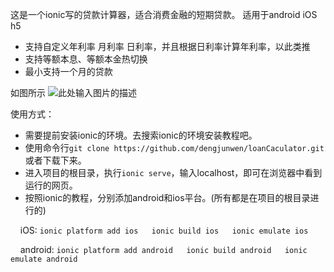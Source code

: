 这是一个ionic写的贷款计算器，适合消费金融的短期贷款。 
适用于android  iOS   h5
 - 支持自定义年利率 月利率 日利率，并且根据日利率计算年利率，以此类推
 - 支持等额本息、等额本金热切换
 - 最小支持一个月的贷款

  
如图所示
![此处输入图片的描述][1]

使用方式：

 - 需要提前安装ionic的环境。去搜索ionic的环境安装教程吧。
 - 使用命令行`git clone https://github.com/dengjunwen/loanCaculator.git`
   或者下载下来。
 - 进入项目的根目录，执行`ionic serve`，输入localhost，即可在浏览器中看到运行的网页。
 - 按照ionic的教程，分别添加android和ios平台。(所有都是在项目的根目录进行的)  

&nbsp;&nbsp;&nbsp;&nbsp;iOS:
`ionic platform add ios  
ionic build ios  
ionic emulate ios`  

&nbsp;&nbsp;&nbsp;&nbsp;android:
`ionic platform add android  
ionic build android  
ionic emulate android`

  [1]: https://raw.githubusercontent.com/dengjunwen/loanCaculator/master/loadCaculator.gif
